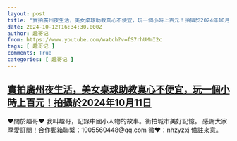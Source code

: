 ```yaml
---
layout: post
title: "實拍廣州夜生活，美女桌球助教真心不便宜，玩一個小時上百元！拍攝於2024年10月11日"
date: 2024-10-12T16:34:30.000Z
author: 趣哥记
from: https://www.youtube.com/watch?v=fS7rhUMmI2c
tags: [ 趣哥记 ]
comments: True
categories: [ 趣哥记 ]
---
```

<!--1728750870000-->
[實拍廣州夜生活，美女桌球助教真心不便宜，玩一個小時上百元！拍攝於2024年10月11日](https://www.youtube.com/watch?v=fS7rhUMmI2c)
------

<div>
♥關於趣哥♥  我叫趣哥，記錄中國小人物的故事。街拍城市美好記憶。  感謝大家厚愛訂閱！合作郵箱聯繫：1005560448@qq.com 微❤：nhzyzxj 備註來意。
</div>
